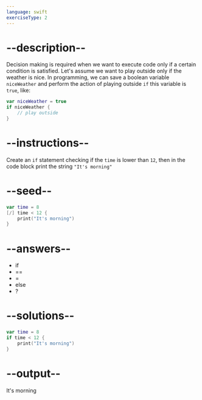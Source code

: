 ```yaml
---
language: swift
exerciseType: 2
---
```


# --description--

Decision making is required when we want to execute code only if a certain condition is satisfied.
Let's assume we want to play outside only if the weather is nice.
In programming, we can save a boolean variable `niceWeather` and perform the action of playing outside `if` this variable is `true`, like:
```swift
var niceWeather = true
if niceWeather {
    // play outside
}
```

# --instructions--

Create an `if` statement checking if the `time` is lower than `12`, then in the code block print the string `"It's morning"`

# --seed--

```swift
var time = 8
[/] time < 12 {
    print("It's morning")
}
```

# --answers--

- if
- ==
- =
- else
- ?

# --solutions--

```swift
var time = 8
if time < 12 {
    print("It's morning")
}
```

# --output--

It's morning
